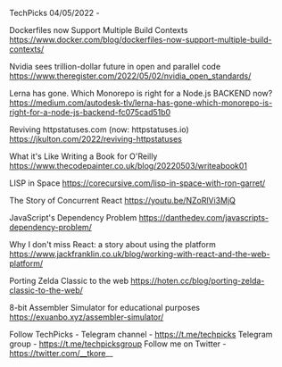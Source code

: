 TechPicks 04/05/2022 -

Dockerfiles now Support Multiple Build Contexts
https://www.docker.com/blog/dockerfiles-now-support-multiple-build-contexts/

Nvidia sees trillion-dollar future in open and parallel code
https://www.theregister.com/2022/05/02/nvidia_open_standards/

Lerna has gone. Which Monorepo is right for a Node.js BACKEND now?
https://medium.com/autodesk-tlv/lerna-has-gone-which-monorepo-is-right-for-a-node-js-backend-fc075cad51b0

Reviving httpstatuses.com (now: httpstatuses.io)
https://jkulton.com/2022/reviving-httpstatuses

What it's Like Writing a Book for O'Reilly
https://www.thecodepainter.co.uk/blog/20220503/writeabook01

LISP in Space
https://corecursive.com/lisp-in-space-with-ron-garret/

The Story of Concurrent React
https://youtu.be/NZoRlVi3MjQ

JavaScript's Dependency Problem
https://danthedev.com/javascripts-dependency-problem/

Why I don't miss React: a story about using the platform
https://www.jackfranklin.co.uk/blog/working-with-react-and-the-web-platform/

Porting Zelda Classic to the web
https://hoten.cc/blog/porting-zelda-classic-to-the-web/

8-bit Assembler Simulator for educational purposes
https://exuanbo.xyz/assembler-simulator/

Follow TechPicks -
Telegram channel - https://t.me/techpicks
Telegram group - https://t.me/techpicksgroup
Follow me on Twitter - https://twitter.com/__tkore__